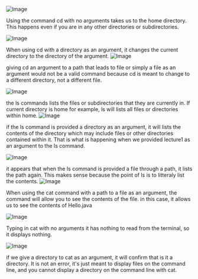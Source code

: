 ![Image](https://cdn.discordapp.com/attachments/974137838180380672/1196999964153364510/Screenshot_2024-01-11_at_9.06.21_AM.png?ex=65b9ac16&is=65a73716&hm=ac613cb613e028d5fd3733cbb29e8f6d9981005f57c4c5e91c9db57279c69afb&)

Using the command cd with no arguments takes us to the home directory. This happens even if you are in any other directories or subdirectories.

![Image](https://cdn.discordapp.com/attachments/974137838180380672/1196999964430192661/Screenshot_2024-01-11_at_9.06.31_AM.png?ex=65b9ac16&is=65a73716&hm=5053c5b059fc2b573d39393d6966c90c9fe6d9e9bc9b1fcc5c71ee0ecc21575d&)

When using cd with a directory as an argument, it changes the current directory to the directory of the argument. 
![Image](https://cdn.discordapp.com/attachments/974137838180380672/1196999964690235522/Screenshot_2024-01-11_at_9.06.38_AM.png?ex=65b9ac16&is=65a73716&hm=63b4eb601482a531085a94aadb770dbd82447dd7f99b1221a49ba3043806bf4e&)

giving cd an argument to a path that leads to file or simply a file as an argument would not be a valid command because cd is meant to change to a different directory, not a different file.

![Image](https://cdn.discordapp.com/attachments/974137838180380672/1196999964891553803/Screenshot_2024-01-11_at_9.08.04_AM.png?ex=65b9ac16&is=65a73716&hm=c6c7d7fa6cc36769c084cb1af8e9e9aa1ca2d34ad1da7742c5f3530a598393a7&)

the ls commands lists the files or subdirectories that they are currently in. If current directory is home for example, ls will lists all files or directories within home.
![Image](https://cdn.discordapp.com/attachments/974137838180380672/1196999965097087107/Screenshot_2024-01-11_at_9.08.19_AM.png?ex=65b9ac16&is=65a73716&hm=7301e624ee19f14ab603fead049e467af292df492590a4e90a679fc7ed687a7a&)

if the ls command is provided a directory as an argument, it will lists the contents of the directory which may include files or other directories contained within it. That is what is happening when we provided lecture1 as an argument to the ls command.

![Image](https://cdn.discordapp.com/attachments/974137838180380672/1196999965394878554/Screenshot_2024-01-11_at_9.08.55_AM.png?ex=65b9ac16&is=65a73716&hm=ebe23c6954b4827c360af71fa57542f49c794a44c6786f17d0e95e3ba59180f7&)

it appears that when the ls command is provided a file through a path, it lists the path again. This makes sense because the point of ls is to litteraly list the contents.
![Image](https://cdn.discordapp.com/attachments/974137838180380672/1197000003651112970/Screenshot_2024-01-11_at_9.12.35_AM.png?ex=65b9ac20&is=65a73720&hm=e316879ac120b71857646818e42146815d4d5537df086633b90b501a09ec2a58&)

When using the cat command with a path to a file as an argument, the command will allow you to see the contents of the file. in this case, it allows us to see the contents of Hello.java

![Image](https://cdn.discordapp.com/attachments/974137838180380672/1196999966317617173/Screenshot_2024-01-11_at_9.12.17_AM.png?ex=65b9ac17&is=65a73717&hm=9118927db0e9738bd4d70d9b5e61ed712b8c664a70aab129a3c448eada51b3e8&)

Typing in cat with no arguments it has nothing to read from the terminal, so it displays nothing.

![Image](https://cdn.discordapp.com/attachments/974137838180380672/1197000003441410109/Screenshot_2024-01-11_at_9.12.29_AM.png?ex=65b9ac20&is=65a73720&hm=bbe74e68bf6602017552ca4f7bba3756faccfbd762a2239fe2f17c483a069595&)

if we give a directory to cat as an argument, it will confirm that is it a directory. It is not an error, it's just meant to display files on the command line, and you cannot display a directory on the command line with cat.

